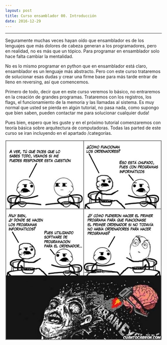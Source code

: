 ```yaml
---
layout: post
title: Curso ensamblador 00. Introducción   
date: 2016-12-29
---
```

--------------------
Seguramente muchas veces hayan oído que ensamblador es de los lenguajes que más dolores de cabeza generan a los programadores, pero en realidad, no es más que un tópico. Para programar en ensamblador solo hace falta cambiar la mentalidad. 

No es lo mismo programar en python que en ensamblador está claro, ensamblador es un lenguaje más abstracto. Pero con este curso trataremos de solucionar esas dudas y crear una firme base para más tarde entrar de lleno en reversing, así que comencemos. 

Primero de todo, decir que en este curso veremos lo básico, no entraremos en la creación de grandes programas. Trataremos con los registros, los flags, el funcionamiento de la memoria y las llamadas al sistema. Es muy normal que usted se pierda en algún tutorial, no pasa nada, como supongo que bien saben, pueden contactar me para solucionar cualquier duda! 

Pues bien, espero que les guste y en el próximo tutorial comenzaremos con teoría básica sobre arquitectura de computadoras. Todas las parted de este curso se iran incluyendo en el apartado /categorías. 

![](/images/cuanto-cabron-chiste-programa.jpg)
